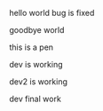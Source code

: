 hello world   bug is fixed

goodbye world 

this is a pen




dev is working

dev2 is working





dev final work